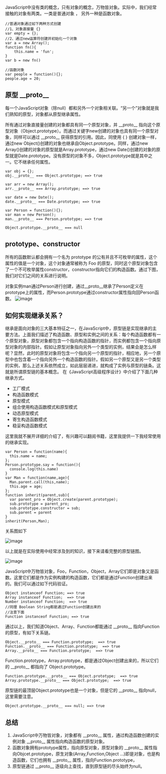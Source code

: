 JavaScript中没有类的概念，只有对象的概念，万物皆对象。实际中，我们经常接触的对象有两类。一类是普通对象 ， 另外一种是函数对象。
```
//普通对象通过如下两种方式创建
//1、对象直接量 {}
var empty = {};
//2、通过new运算符创建并初始化一个对象
var a = new Array();
function fn(){
    this.name = 'fun';
}
var b = new fn()

//函数对象
var people = function(){};
people.age = 20;
```

## 原型 \_\_proto\_\_
每一个JavaScript对象（除null）都和另外一个对象相关联。“另一个”对象就是我们熟知的原型，对象都从原型继承属性。

所有通过对象直接量创建的对象都具有同一个原型对象，并 \_\_proto\_\_ 指向这个原型对象（Object.prototype）。而通过关键字new创建的对象也具有同一个原型对象，同样可以通过 \_\_proto\_\_ 获得原型的引用。因此，同使用 { } 创建对象一样，通过new Object()创建的对象也继承自Object.prototype。同样，通过new Array()创建的对象的原型就是Array.prototype，通过new Date()创建的对象的原型就是Date.prototype。没有原型的对象不多，Object.prototype就是其中之一。它不继承任何属性。
```
var obj = {};
obj.__proto__ === Object.prototype; ==> true

var arr = new Array();
arr.__proto__ === Array.prototype; ==> true

var date = new Date();
date.__proto__ === Date.prototype; ==> true

var Person = function(){};
var man = new Person();
man.__proto__ === Person.prototype; ==> true

Object.prototype.__proto__ === null
```

## prototype、constructor
所有的函数默认都会拥有一个名为 prototype 的公有并且不可枚举的属性，这个属性的值是一个对象，这个对象通常被称为 Foo 的原型，同时这个原型对象包含了一个不可枚举属性constructor，constructor指向它们的构造函数。通过下图，我们对它们之间的关系进行说明。

对象实例man通过Person进行创建，通过__proto__继承了Person定义在prototype上的属性，而Person.prototype通过constructor属性指向回Person函数。
![image](http://pwqvj2u2s.bkt.clouddn.com/7R3D7O.png)

## 如何实现继承关系？
继承是面向对象的三大基本特征之一，在JavaScript中，原型链是实现继承的主要方法。上面我们描述了构造函数、原型和实例之间的关系：每个构造函数都有一个原型对象，原型对象都包含一个指向构造函数的指针，而实例都包含一个指向原型对象的内部指针。假如让原型对象指向另外一个类型的实例，结果会是怎么样呢？显然，此时的原型对象将包含一个指向另一个原型的指针，相应地，另一个原型中也包含着一个指向另外一个构造函数的指针。假如另一个原型又是另一个类型的实例，那么上述关系依然成立，如此层层递进，就构成了实例与原型的链条。这就是所谓原型链的基本概念。
在《JavaScript高级程序设计》中介绍了下面几种继承方式。
- 工厂模式
- 构造函数模式
- 原型模式
- 组合使用构造函数模式和原型模式
- 动态原型模式
- 寄生构造函数模式
- 稳妥构造函数模式

这里我就不展开详细的介绍了，有兴趣可以翻阅书籍，这里我提供一下我经常使用的继承实现。
```
var Person = function(name){
  this.name = name;
};
Person.prototype.say = function(){
  console.log(this.name)
}
var Man = function(name,age){
  Man.parent.call(this,name);
  this.age = age;
};
function inherit(parent,sub){
  var parent_pro = Object.create(parent.prototype);
  sub.prototype = parent_pro;
  sub.prototype.constructor = sub;
  sub.parent = parent
}
inherit(Person,Man);
```
关系图如下

![image](http://pwqvj2u2s.bkt.clouddn.com/MY01O.png)

以上就是在实际使用中经常涉及到的知识，接下来请看完整的原型链图。

![image](http://pwqvj2u2s.bkt.clouddn.com/A3947C7879CE416EB77B7141AF22B1F1.jpg)

JavaScript中万物皆对象，Foo，Function，Object，Array它们即是对象又是函数。这里它们都是作为实例构建的构造函数，它们都是通过Function创建出来的。我们可以通过如下代码验证。
```
Object instanceof Function; ==> true
Array instanceof Function;  ==> true
Number instanceof Function;  ==> true
//同理 Boolean String都是通过Function创建出来的
//注意下面
Function instanceof Function; ==> true 
```
通过以上，我们知道Object、Array、Function都能通过 \_\_proto\_\_ 指向Function的原型，有如下关系链。
```
Object.__proto__ === Function.prototype;  ==> true
Function.__proto__ === Function.prototype;  ==> true
Array.__proto__ === Function.prototype;  ==> true
```
Function.prototype，Array.prototype，都是通过Object创建出来的，所以它们的 \_\_proto\_\_ 都指向了 Object.prototype。
```
Function.prototype.__proto__ === Object.prototype;  ==> true
Array.prototype.__proto__ === Object.prototype;  ==> true
```
原型链的最顶层Object.prototype也是一个对象，但是它的 \_\_proto\_\_ 指向null，这里需要注意。
```
Object.prototype.__proto__ === null; ==> true
```

## 总结
1. JavaScript中万物皆对象，对象都有 \_\_proto\_\_ 属性，通过构造函数创建的实例对象 \_\_proto\_\_ 属性指向构造函数的原型对象。
2. 函数对象拥有prototype属性，指向原型对象，原型对象的 \_\_proto\_\_ 属性指向Objcet.prototype，原生对象(Array,Function,Object ...)即是对象，也是构造函数，它们也拥有 \_\_proto\_\_ 属性，指向Function.prototype，
3. 原型链通过 \_\_proto\_\_ 逐级向上查找，直到原型链的尽头始终为null。